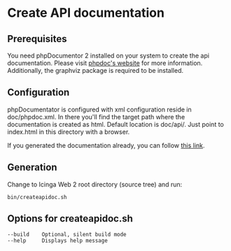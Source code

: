 # Create API documentation

## Prerequisites

You need phpDocumentor 2 installed on your system to create the api
documentation. Please visit [phpdoc's website](http://phpdoc.org/) for more
information. Additionally, the graphviz package is required to be installed. 

## Configuration

phpDocumentator is configured with xml configuration reside in doc/phpdoc.xml.
In there you'll find the target path where the documentation is created as
html. Default location is doc/api/. Just point to index.html in this directory
with a browser.

If you generated the documentation already, you can follow [this link](apidoc/idnex.html).

## Generation

Change to Icinga Web 2 root directory (source tree) and run:

    bin/createapidoc.sh

## Options for createapidoc.sh

    --build    Optional, silent build mode
    --help     Displays help message
